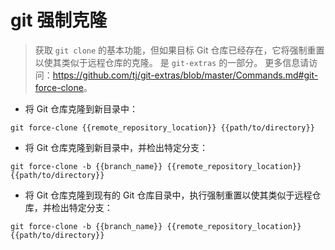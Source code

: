 # git 强制克隆

> 获取 `git clone` 的基本功能，但如果目标 Git 仓库已经存在，它将强制重置以使其类似于远程仓库的克隆。
> 是 `git-extras` 的一部分。
> 更多信息请访问：<https://github.com/tj/git-extras/blob/master/Commands.md#git-force-clone>。

- 将 Git 仓库克隆到新目录中：

`git force-clone {{remote_repository_location}} {{path/to/directory}}`

- 将 Git 仓库克隆到新目录中，并检出特定分支：

`git force-clone -b {{branch_name}} {{remote_repository_location}} {{path/to/directory}}`

- 将 Git 仓库克隆到现有的 Git 仓库目录中，执行强制重置以使其类似于远程仓库，并检出特定分支：

`git force-clone -b {{branch_name}} {{remote_repository_location}} {{path/to/directory}}`